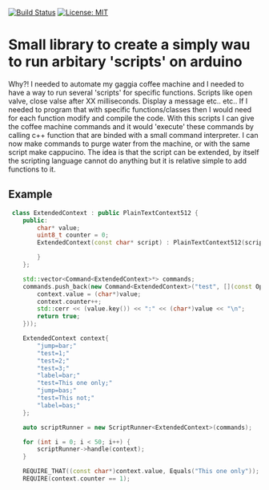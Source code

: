 [![Build Status](https://api.travis-ci.org/rvt/scriptrunner.svg?branch=master)](https://www.travis-ci.org/rvt/scriptrunner)
[![License: MIT](https://img.shields.io/badge/License-MIT-yellow.svg)](https://opensource.org/licenses/MIT)

# Small library to create a simply wau to run arbitary 'scripts' on arduino

Why?!
I needed to automate my gaggia coffee machine and I needed to have a way to run several 'scripts' for specific functions.
Scripts like open valve, close valse after XX milliseconds. Display a message etc.. etc..
If I needed to program that with specific functions/classes then I would need for each function modify and compile the code.
With this scripts I can give the coffee machine commands and it would 'execute' these commands by calling c++ function that are binded with a small command interpreter.
I can now make commands to purge water from the machine, or with the same script make cappucino. The idea is that the script can be extended, by itself the scripting language cannot do anything but it is relative simple to add functions to it.


## Example

```c++
 class ExtendedContext : public PlainTextContext512 {
    public:
        char* value;
        uint8_t counter = 0;
        ExtendedContext(const char* script) : PlainTextContext512(script), value(nullptr), counter(0)  {

        }
    };

    std::vector<Command<ExtendedContext>*> commands;
    commands.push_back(new Command<ExtendedContext>("test", [](const OptValue & value, ExtendedContext & context) {
        context.value = (char*)value;
        context.counter++;
        std::cerr << (value.key()) << ":" << (char*)value << "\n";
        return true;
    }));

    ExtendedContext context{
        "jump=bar;"
        "test=1;"
        "test=2;"
        "test=3;"
        "label=bar;"
        "test=This one only;"
        "jump=bas;"
        "test=This not;"
        "label=bas;"
    };

    auto scriptRunner = new ScriptRunner<ExtendedContext>(commands);

    for (int i = 0; i < 50; i++) {
        scriptRunner->handle(context);
    }

    REQUIRE_THAT((const char*)context.value, Equals("This one only"));
    REQUIRE(context.counter == 1);
```